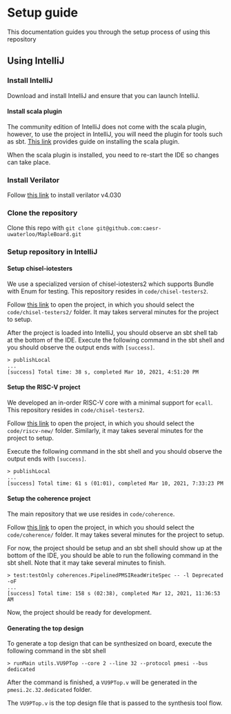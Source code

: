 # Setup guide

This documentation guides you through the setup process of using this repository

## Using IntelliJ

### Install IntelliJ

Download and install IntelliJ and ensure that you can launch IntelliJ.

#### Install scala plugin

The community edition of IntelliJ does not come with the scala plugin, however, to use the project in IntelliJ, you will need the plugin for tools such as sbt.
[This link](https://www.jetbrains.com/help/idea/discover-intellij-idea-for-scala.html#scala_plugin) provides guide on installing the scala plugin.

When the scala plugin is installed, you need to re-start the IDE so changes can take place.

### Install Verilator

Follow [this link](https://www.veripool.org/projects/verilator/wiki/Installing) to install verilator v4.030

### Clone the repository
Clone this repo with `git clone git@github.com:caesr-uwaterloo/MapleBoard.git`

### Setup repository in IntelliJ 

#### Setup chisel-iotesters
We use a specialized version of chisel-iotesters2 which supports Bundle with Enum for testing.
This repository resides in `code/chisel-testers2`.

Follow [this link](https://www.jetbrains.com/help/idea/discover-intellij-idea-for-scala.html#scala_plugin) to open the project, in which you should select the `code/chisel-testers2/` folder.
It may takes serveral minutes for the project to setup.

After the project is loaded into IntelliJ, you should observe an sbt shell tab at the bottom of the IDE.
Execute the following command in the sbt shell and you should observe the output ends with `[success]`.
```
> publishLocal
...
[success] Total time: 38 s, completed Mar 10, 2021, 4:51:20 PM
```

#### Setup the RISC-V project
We developed an in-order RISC-V core with a minimal support for `ecall`. 
This repository resides in `code/chisel-testers2`.

Follow [this link](https://www.jetbrains.com/help/idea/discover-intellij-idea-for-scala.html#scala_plugin) to open the project, in which you should select the `code/riscv-new/` folder.
Similarly, it may takes several minutes for the project to setup.

Execute the following command in the sbt shell and you should observe the output ends with `[success]`.
```
> publishLocal
...
[success] Total time: 61 s (01:01), completed Mar 10, 2021, 7:33:23 PM
```

#### Setup the coherence project
The main repository that we use resides in `code/coherence`.

Follow [this link](https://www.jetbrains.com/help/idea/discover-intellij-idea-for-scala.html#scala_plugin) to open the project, in which you should select the `code/coherence/` folder.
It may takes several minutes for the project to setup.

For now, the project should be setup and an sbt shell should show up at the bottom of the IDE, you should be able to run the following command in the sbt shell.
Note that it may take several minutes to finish.

```
> test:testOnly coherences.PipelinedPMSIReadWriteSpec -- -l Deprecated -oF
...
[success] Total time: 158 s (02:38), completed Mar 12, 2021, 11:36:53 AM
```

Now, the project should be ready for development.


#### Generating the top design

To generate a top design that can be synthesized on board, execute the following command in the sbt shell

```
> runMain utils.VU9PTop --core 2 --line 32 --protocol pmesi --bus dedicated
```

After the command is finished, a `VU9PTop.v` will be generated in the `pmesi.2c.32.dedicated` folder.

The `VU9PTop.v` is the top design file that is passed to the synthesis tool flow.


